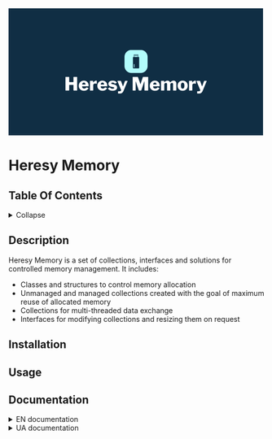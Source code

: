 <img src="docs/Images/logo.png?raw=true" alt="Heresy Pools" width="500px" height="250px"/>

# Heresy Memory

## Table Of Contents

<details>
<summary>Collapse</summary>

- [Description](#description)
- [Installation](#installation)
- [Usage](#usage)
- [Documentation](#documentation)

</details>

## Description

Heresy Memory is a set of collections, interfaces and solutions for controlled memory management. It includes:
* Classes and structures to control memory allocation
* Unmanaged and managed collections created with the goal of maximum reuse of allocated memory
* Collections for multi-threaded data exchange
* Interfaces for modifying collections and resizing them on request

## Installation

## Usage

## Documentation

<details>
<summary>EN documentation</summary>

- [Allocations]("./docs/en/Allocations")
- [Collection interfaces]("./docs/en/Collection interfaces")
- [MPMC Circular Buffer]("./docs/en/MPMC Circular Buffers")

</details>

<details>
<summary>UA documentation</summary>

- [Allocations]("./docs/ua/Allocations")
- [Collection interfaces]("./docs/ua/Collection interfaces")
- [MPMC Circular Buffer]("./docs/ua/MPMC Circular Buffers")

</details>